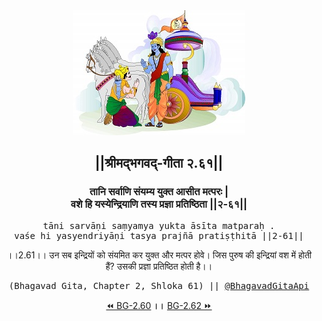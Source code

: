 <center><img src="../../asset/BG.png" alt="#API #bhagavadgitaapi #slok #nodejs #js #api #gitaapi #krishna #hinduism #vedic #ISKCON #shreemadbhagavadgita #technology"/>
<h2>||श्रीमद्‍भगवद्‍-गीता २.६१||</h2>
<h3>तानि सर्वाणि संयम्य युक्त आसीत मत्परः |<br/>वशे हि यस्येन्द्रियाणि तस्य प्रज्ञा प्रतिष्ठिता ||२-६१||</h3>
<pre>tāni sarvāṇi saṃyamya yukta āsīta matparaḥ .<br/>vaśe hi yasyendriyāṇi tasya prajñā pratiṣṭhitā ||2-61||</pre>
<p>।।2.61।। उन सब इन्द्रियों को संयमित कर युक्त और मत्पर होवे। जिस पुरुष की इन्द्रियां वश में होती हैं? उसकी प्रज्ञा प्रतिष्ठित होती है।।</p>
<pre>(Bhagavad Gita, Chapter 2, Shloka 61) || <a href="https://twitter.com/bhagavadgitaapi">@BhagavadGitaApi</a></pre><a href="../../2/60">⏪  BG-2.60</a><b>        ।।        </b><a href="../../2/62">BG-2.62  ⏩</a></center></center>